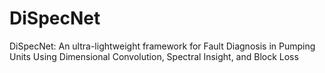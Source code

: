 # DiSpecNet
DiSpecNet: An ultra-lightweight framework for Fault Diagnosis in Pumping Units Using Dimensional Convolution, Spectral Insight, and Block Loss
